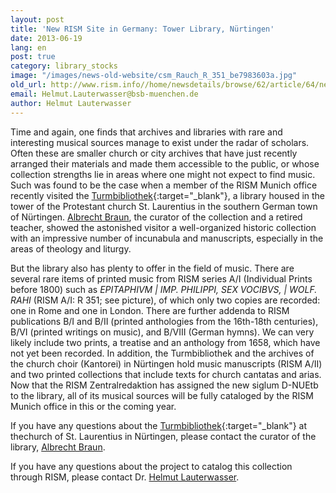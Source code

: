 ```yaml
---
layout: post
title: 'New RISM Site in Germany: Tower Library, Nürtingen'
date: 2013-06-19
lang: en
post: true
category: library_stocks
image: "/images/news-old-website/csm_Rauch_R_351_be7983603a.jpg"
old_url: http://www.rism.info//home/newsdetails/browse/62/article/64/new-rism-site-in-germany-tower-library-nuertingen.html
email: Helmut.Lauterwasser@bsb-muenchen.de
author: Helmut Lauterwasser
---
```



Time and again, one finds that archives and libraries with rare and interesting musical sources manage to exist under the radar of scholars. Often these are smaller church or city archives that have just recently arranged their materials and made them accessible to the public, or whose collection strengths lie in areas where one might not expect to find music. Such was found to be the case when a member of the RISM Munich office recently visited the [Turmbibliothek](http://www.stadtkirche-nuertingen.de/cms/startseite/stadtkirche-st-laurentius/turmbibliothek){:target="_blank"}, a library housed in the tower of the Protestant church St. Laurentius in the southern German town of Nürtingen. [Albrecht Braun](mailto:turmbibliothek@evkint.de), the curator of the collection and a retired teacher, showed the astonished visitor a well-organized historic collection with an impressive number of incunabula and manuscripts, especially in the areas of theology and liturgy.

But the library also has plenty to offer in the field of music. There are several rare items of printed music from RISM series A/I (Individual Prints before 1800) such as _EPITAPHIVM | IMP. PHILIPPI, SEX VOCIBVS, | WOLF. RAHI_ (RISM A/I: R 351; see picture), of which only two copies are recorded: one in Rome and one in London. There are further addenda to RISM publications B/I and B/II (printed anthologies from the 16th-18th centuries), B/VI (printed writings on music), and B/VIII (German hymns). We can very likely include two prints, a treatise and an anthology from 1658, which have not yet been recorded. In addition, the Turmbibliothek and the archives of the church choir (Kantorei) in Nürtingen hold music manuscripts (RISM A/II) and two printed collections that include texts for church cantatas and arias. Now that the RISM Zentralredaktion has assigned the new siglum D-NUEtb to the library, all of its musical sources will be fully cataloged by the RISM Munich office in this or the coming year.

If you have any questions about the [Turmbibliothek](http://www.stadtkirche-nuertingen.de/cms/startseite/stadtkirche-st-laurentius/turmbibliothek/){:target="_blank"} at thechurch of St. Laurentius in Nürtingen, please contact the curator of the library, [Albrecht Braun](mailto:turmbibliothek@evkint.de).

If you have any questions about the project to catalog this collection through RISM, please contact Dr. [Helmut Lauterwasser](mailto:Helmut.Lauterwasser@bsb-muenchen.de).